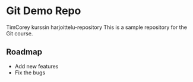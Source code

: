 # Git Demo Repo
TimCorey kurssin harjoittelu-repository
This is a sample repository for the Git course.
## Roadmap
* Add new features
* Fix the bugs
